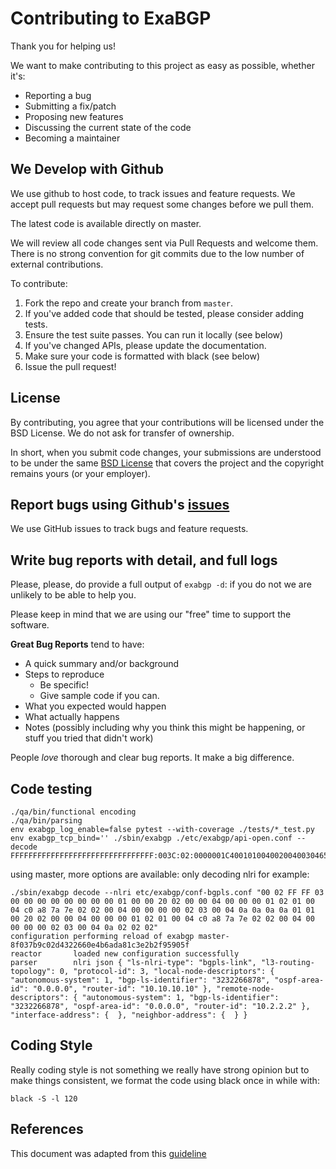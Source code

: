 # Contributing to ExaBGP

Thank you for helping us!

We want to make contributing to this project as easy as possible, whether it's:
- Reporting a bug
- Submitting a fix/patch
- Proposing new features
- Discussing the current state of the code
- Becoming a maintainer

## We Develop with Github

We use github to host code, to track issues and feature requests. We accept pull requests but may request some changes before we pull them.

The latest code is available directly on master.

We will review all code changes sent via Pull Requests and welcome them. There is no strong convention for git commits due to the low number of external contributions.

To contribute:

1. Fork the repo and create your branch from `master`.
2. If you've added code that should be tested, please consider adding tests.
3. Ensure the test suite passes. You can run it locally (see below)
4. If you've changed APIs, please update the documentation.
5. Make sure your code is formatted with black (see below)
6. Issue the pull request!

## License

By contributing, you agree that your contributions will be licensed under the BSD License.
We do not ask for transfer of ownership.

In short, when you submit code changes, your submissions are understood to be under the same
[BSD License](https://github.com/Exa-Networks/exabgp/blob/master/LICENCE.txt) that covers the project
and the copyright remains yours (or your employer).

## Report bugs using Github's [issues](https://github.com/Exa-Networks/exabgp/issues/new/choose)

We use GitHub issues to track bugs and feature requests.

## Write bug reports with detail, and full logs

Please, please, do provide a full output of `exabgp -d`: if you do not we are unlikely to be able to help you.

Please keep in mind that we are using our "free" time to support the software.

**Great Bug Reports** tend to have:

- A quick summary and/or background
- Steps to reproduce
  - Be specific!
  - Give sample code if you can.
- What you expected would happen
- What actually happens
- Notes (possibly including why you think this might be happening, or stuff you tried that didn't work)

People *love* thorough and clear bug reports. It make a big difference.

## Code testing

```
./qa/bin/functional encoding
./qa/bin/parsing
env exabgp_log_enable=false pytest --with-coverage ./tests/*_test.py
env exabgp_tcp_bind='' ./sbin/exabgp ./etc/exabgp/api-open.conf --decode FFFFFFFFFFFFFFFFFFFFFFFFFFFFFFFF:003C:02:0000001C4001010040020040030465016501800404000000C840050400000064000000002001010101
```

using master, more options are available: only decoding nlri for example:
```
./sbin/exabgp decode --nlri etc/exabgp/conf-bgpls.conf "00 02 FF FF 03 00 00 00 00 00 00 00 00 01 00 00 20 02 00 00 04 00 00 00 01 02 01 00 04 c0 a8 7a 7e 02 02 00 04 00 00 00 00 02 03 00 04 0a 0a 0a 0a 01 01 00 20 02 00 00 04 00 00 00 01 02 01 00 04 c0 a8 7a 7e 02 02 00 04 00 00 00 00 02 03 00 04 0a 02 02 02"
configuration performing reload of exabgp master-8f037b9c02d4322660e4b6ada81c3e2b2f95905f
reactor       loaded new configuration successfully
parser        nlri json { "ls-nlri-type": "bgpls-link", "l3-routing-topology": 0, "protocol-id": 3, "local-node-descriptors": { "autonomous-system": 1, "bgp-ls-identifier": "3232266878", "ospf-area-id": "0.0.0.0", "router-id": "10.10.10.10" }, "remote-node-descriptors": { "autonomous-system": 1, "bgp-ls-identifier": "3232266878", "ospf-area-id": "0.0.0.0", "router-id": "10.2.2.2" }, "interface-address": {  }, "neighbor-address": {  } }
```


## Coding Style

Really coding style is not something we really have strong opinion but to make things consistent, we format the code using black once in while with:
```
black -S -l 120
```

## References

This document was adapted from this [guideline](https://gist.githubusercontent.com/briandk/3d2e8b3ec8daf5a27a62/raw/8bc29dd83d0f7cc2d31f8c6741e787c95abb6497/CONTRIBUTING.md)
